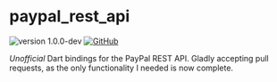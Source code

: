 # paypal_rest_api

![version 1.0.0-dev](https://img.shields.io/badge/version-1.0.0--dev-red.svg)
[![GitHub](https://img.shields.io/github/license/SimonIT/paypal_dart)](https://github.com/SimonIT/paypal_dart/blob/master/LICENSE.txt)

*Unofficial* Dart bindings for the PayPal REST API. Gladly accepting pull requests, as the only
functionality I needed is now complete.
